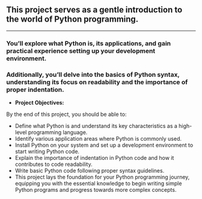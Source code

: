 ## This project serves as a gentle introduction to the world of Python programming.
-------------------------------------------------------------------------------------------------------------------------------------------------------------------------------------

### You’ll explore what Python is, its applications, and gain practical experience setting up your development environment.

### Additionally, you’ll delve into the basics of Python syntax, understanding its focus on readability and the importance of proper indentation.

- **Project Objectives:**

By the end of this project, you should be able to:

  - Define what Python is and understand its key characteristics as a high-level programming language.
  - Identify various application areas where Python is commonly used.
  - Install Python on your system and set up a development environment to start writing Python code.
  - Explain the importance of indentation in Python code and how it contributes to code readability.
  - Write basic Python code following proper syntax guidelines.
  - This project lays the foundation for your Python programming journey, equipping you with the essential knowledge to begin writing simple Python programs and progress towards more complex concepts.
